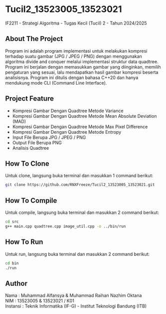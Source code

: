 # Tucil2_13523005_13523021
IF2211 - Strategi Algoritma - Tugas Kecil (Tucil) 2 - Tahun 2024/2025

## About The Project
Program ini adalah program implementasi untuk melakukan kompresi terhadap suatu gambar (JPG / JPEG / PNG) dengan menggunakan algoritma divide and conquer melalui implementasi struktur data quadtree. Program ini berjalan dengan memasukkan gambar yang diinginkan, memilih pengaturan yang sesuai, lalu mendapatkan hasil gambar kompresi beserta analisisnya. Program ini ditulis dengan bahasa C++20 dan hanya mendukung mode CLI (Command Line Interface).

## Project Feature
- Kompresi Gambar Dengan Quadtree Metode Variance
- Kompresi Gambar Dengan Quadtree Metode Mean Absolute Deviation (MAD)
- Kompresi Gambar Dengan Quadtree Metode Max Pixel Difference
- Kompresi Gambar Dengan Quadtree Metode Entropy
- Input File Berupa JPG / JPEG / PNG
- Output File Berupa PNG
- Analisis Quadtree

## How To Clone
Untuk clone, langsung buka terminal dan masukkan 1 command berikut:
```bash
git clone https://github.com/RNXFreeze/Tucil2_13523005_13523021.git
```

## How To Compile
Untuk compile, langsung buka terminal dan masukkan 2 command berikut:
```bash
cd src
g++ main.cpp quadtree.cpp image_util.cpp -o ../bin/run
```

## How To Run
Untuk run, langsung buka terminal dan masukkan 2 command berikut:
```bash
cd bin
./run
```

## Author
Nama     : Muhammad Alfansya & Muhammad Raihan Nazhim Oktana
<br>
NIM      : 13523005 & 13523021 / K01
<br>
Instansi : Teknik Informatika (IF-G) - Institut Teknologi Bandung (ITB)
